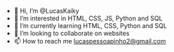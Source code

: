 - 👋 Hi, I’m @LucasKaiky
- 👀 I’m interested in HTML, CSS, JS, Python and SQL
- 🌱 I’m currently learning HTML, CSS, Python and SQL
- 💞️ I’m looking to collaborate on websites
- 📫 How to reach me lucaspessoapinho2@gmail.com

<!---
LucasKaiky/LucasKaiky is a ✨ special ✨ repository because its `README.md` (this file) appears on your GitHub profile.
You can click the Preview link to take a look at your changes.
--->
